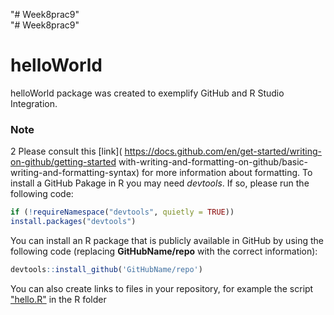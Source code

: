 "# Week8prac9"  
"# Week8prac9"  
# helloWorld 
helloWorld package was created to exemplify GitHub and R Studio Integration. 
### Note 
2 
Please consult this [link]( https://docs.github.com/en/get-started/writing-on-github/getting-started
with-writing-and-formatting-on-github/basic-writing-and-formatting-syntax) for more information 
about formatting. 
To install a GitHub Pakage in R you may need *devtools*. If so, please run the following code: 
```R 
if (!requireNamespace("devtools", quietly = TRUE)) 
install.packages("devtools") 
``` 
You can install an R package that is publicly available in GitHub by using the following code 
(replacing **GitHubName/repo** with the correct information): 
```R 
devtools::install_github('GitHubName/repo') 
``` 
You can also create links to files in your repository, for example the script ["hello.R"](R/hello.R) 
in the R folder
